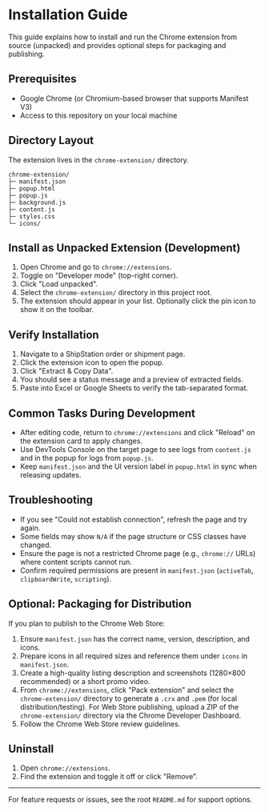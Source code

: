 # Installation Guide

This guide explains how to install and run the Chrome extension from source (unpacked) and provides optional steps for packaging and publishing.

## Prerequisites
- Google Chrome (or Chromium-based browser that supports Manifest V3)
- Access to this repository on your local machine

## Directory Layout
The extension lives in the `chrome-extension/` directory.
```
chrome-extension/
├─ manifest.json
├─ popup.html
├─ popup.js
├─ background.js
├─ content.js
├─ styles.css
└─ icons/
```

## Install as Unpacked Extension (Development)
1. Open Chrome and go to `chrome://extensions`.
2. Toggle on "Developer mode" (top-right corner).
3. Click "Load unpacked".
4. Select the `chrome-extension/` directory in this project root.
5. The extension should appear in your list. Optionally click the pin icon to show it on the toolbar.

## Verify Installation
1. Navigate to a ShipStation order or shipment page.
2. Click the extension icon to open the popup.
3. Click "Extract & Copy Data".
4. You should see a status message and a preview of extracted fields.
5. Paste into Excel or Google Sheets to verify the tab-separated format.

## Common Tasks During Development
- After editing code, return to `chrome://extensions` and click "Reload" on the extension card to apply changes.
- Use DevTools Console on the target page to see logs from `content.js` and in the popup for logs from `popup.js`.
- Keep `manifest.json` and the UI version label in `popup.html` in sync when releasing updates.

## Troubleshooting
- If you see "Could not establish connection", refresh the page and try again.
- Some fields may show `N/A` if the page structure or CSS classes have changed.
- Ensure the page is not a restricted Chrome page (e.g., `chrome://` URLs) where content scripts cannot run.
- Confirm required permissions are present in `manifest.json` (`activeTab`, `clipboardWrite`, `scripting`).

## Optional: Packaging for Distribution
If you plan to publish to the Chrome Web Store:
1. Ensure `manifest.json` has the correct name, version, description, and icons.
2. Prepare icons in all required sizes and reference them under `icons` in `manifest.json`.
3. Create a high-quality listing description and screenshots (1280×800 recommended) or a short promo video.
4. From `chrome://extensions`, click "Pack extension" and select the `chrome-extension/` directory to generate a `.crx` and `.pem` (for local distribution/testing). For Web Store publishing, upload a ZIP of the `chrome-extension/` directory via the Chrome Developer Dashboard.
5. Follow the Chrome Web Store review guidelines.

## Uninstall
1. Open `chrome://extensions`.
2. Find the extension and toggle it off or click "Remove".

---
For feature requests or issues, see the root `README.md` for support options.
